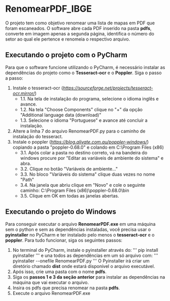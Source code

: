 # RenomearPDF_IBGE
O projeto tem como objetivo renomear uma lista de mapas em PDF que foram escaneados. O software abre cada PDF inserido na pasta **pdfs**, converte em imagem apenas a segunda página, identifica o número do setor ao qual ele pertence e renomeia o respectivo arquivo.
## Executando o projeto com o PyCharm
Para que o software funcione utilizando o PyCharm, é necessário instalar as dependências do projeto como o **Tesseract-ocr** e o **Poppler**. Siga o passo a passo:
1. Instale o tesseract-ocr (_https://sourceforge.net/projects/tesseract-ocr.mirror/_)
   - 1.1. Na tela de instalação do programa, selecione o idioma inglês e avance.
   - 1.2. Na tela "Choose Components" clique no "+" da opção "Additional language data (download)"
   - 1.3. Selecione o idioma "Portuguese" e avance até concluir a instalação.
2. Altere a linha 7 do arquivo RenomearPDF.py para o caminho de instalação do tesseract.
3. Instale o poppler (_https://blog.alivate.com.au/poppler-windows/_) copiando a pasta "poppler-0.68.0" e colando em C:\Program Files (x86)
   - 3.1. Após colar a pasta no destino correto, vá na bandeira do windows procure por "Editar as variáveis de ambiente do sistema" e abra.
   - 3.2. Clique no botão "Variáveis de ambiente..."
   - 3.3. No bloco "Variáveis do sistema" clique duas vezes no nome "Path"
   - 3.4. Na janela que abriu clique em "Novo" e cole o seguinte caminho: C:\Program Files (x86)\poppler-0.68.0\bin
   - 3.5. Clique em OK em todas as janelas abertas.
## Executando o projeto do Windows
Para conseguir executar o arquivo **RenomearPDF.exe** em uma máquina sem o python e sem as dependências instaladas, você precisa usar o **pyinstaller** no PyCharm e ter instalado pelo menos o **tesseract-ocr** e o **poppler**.
Para tudo funcionar, siga os seguintes passos:
1. No terminal do PyCharm, instale o pyinstaller através do:
'''
pip install pyinstaller
'''
e una todos as dependências em um só arquivo com:
'''
pyinstaller --onefile RenomearPDF.py
'''
O Pyinstaller irá criar um diretório chamado **dist** onde estará disponível o arquivo executável.
2. Após isso, crie uma pasta com o nome **pdfs**.
3. Siga os **passos 1 e 3 da seção anterior** para instalar as dependências na máquina que vai executar o arquivo.
4. Insira os pdfs que precisa renomear na pasta **pdfs**.
5. Execute o arquivo RenomearPDF.exe
